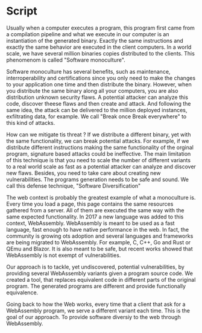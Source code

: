 # Script

  

Usually when a computer executes a program, this program first came from a compilation pipeline and what we execute in our computer is an instantiation of the generated binary. Exactly the same instructions and exactly the same behavior are executed in the client computers. In a world scale, we have several million binaries copies distributed to the clients. This phenomenom is called "Software monoculture".



Software monoculture has several benefits, such as maintenance, interroperability and certifications since you only need to make the changes to your application one time and then distribute the binary. However, when you distribute the same binary along all your computers, you are also distribution unknown security flaws. A potential attacker can analyze this code, discover theese flaws and then create and attack. And following the same idea, the attack can be delivered to the million deployed instances, exfiltrating data, for example. We call "Break once Break everywhere" to this kind of attacks.



How can we mitigate tis threat ? If we distribute a different binary, yet with the same functionality, we can break potential attacks. For example, if we distribute different instructions making the same functionality of the orginal program, signature based attacks could be ineffective. The main limitation of this technique is that you need to scale the number of different variants to a real world scale as fast as a potential attacker can analyze and discover new flaws. Besides, you need to take care about creating new vulnerabilities. The programs generation needs to be safe and sound. We call this defense technique, "Software Diversification"





The web context is probably the greatest example of what a monoculture is. Every time you load a page, this page contains the same resources gathered from a server. All of them are executed the same way with the same expected functionality. In 2017 a new language was added to this context, WebAssembly. WebAssembly is meant to be used as a fast language, fast enough to have native performance in the web. In fact, the community is growing ots adoption and several languages and frameworks are being migrated to WebAssembly. For example, C, C++, Go and Rust or  QEmu and Blazor.  It is also meant to be safe, but recent works showed that WebAssembly is not exempt of vulnerabilities. 



Our approach is to tackle, yet undiscovered, potential vulnerabilities, by providing several WebAssembly variants given a program source code. We created a tool, that replaces equivalent code in different parts of the original program. The generated programs are different and provide functionally equivalence.



Going back to how the Web works, every time that a client that ask for a WebAssembly program, we serve a different variant each time. This is the goal of our approach. To provide software diversiy to the web through WebAssembly.

